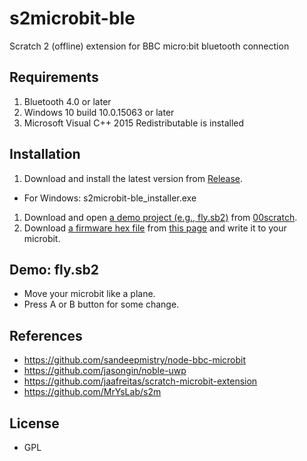 # s2microbit-ble
Scratch 2 (offline) extension for BBC micro:bit bluetooth connection

## Requirements
1. Bluetooth 4.0 or later
1. Windows 10 build 10.0.15063 or later
1. Microsoft Visual C++ 2015 Redistributable is installed

## Installation
1. Download and install the latest version from [Release](https://github.com/memakura/s2microbit-ble/releases).
  - For Windows: s2microbit-ble_installer.exe
1. Download and open [a demo project (e.g., fly.sb2)](https://github.com/memakura/s2microbit-ble/raw/master/00scratch/fly.sb2) from [00scratch](https://github.com/memakura/s2microbit-ble/tree/master/00scratch).
1. Download [a firmware hex file](https://github.com/jaafreitas/scratch-microbit-extension/raw/master/firmware/makecode-microbit-scratch-extension.hex) from [this page](https://github.com/jaafreitas/scratch-microbit-extension/tree/master/firmware) and write it to your microbit.

## Demo: fly.sb2
- Move your microbit like a plane.
- Press A or B button for some change.

## References
- https://github.com/sandeepmistry/node-bbc-microbit
- https://github.com/jasongin/noble-uwp
- https://github.com/jaafreitas/scratch-microbit-extension
- https://github.com/MrYsLab/s2m

## License
- GPL
